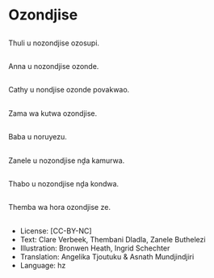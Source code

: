# Ozondjise

##
Thuli u nozondjise ozosupi.

##
Anna u nozondjise ozonde.

##
Cathy u nondjise ozonde povakwao.

##
Zama wa kutwa ozondjise.

##
Baba u noruyezu.

##
Zanele u nozondjise nḓa kamurwa.

##
Thabo u nozondjise nḓa kondwa.

##
Themba wa hora ozondjise ze.

##
* License: [CC-BY-NC]
* Text: Clare Verbeek, Thembani Dladla, Zanele Buthelezi
* Illustration: Bronwen Heath, Ingrid Schechter
* Translation: Angelika Tjoutuku & Asnath Mundjindjiri
* Language: hz
